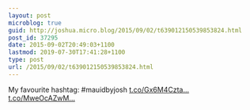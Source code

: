 ```yaml
---
layout: post
microblog: true
guid: http://joshua.micro.blog/2015/09/02/t639012150539853824.html
post_id: 37295
date: 2015-09-02T20:49:03+1100
lastmod: 2019-07-30T17:41:28+1100
type: post
url: /2015/09/02/t639012150539853824.html
---
```

My favourite hashtag: #mauidbyjosh [t.co/Gx6M4Czta...](http://t.co/Gx6M4Cztai) [t.co/MweOcAZwM...](http://t.co/MweOcAZwMg)
